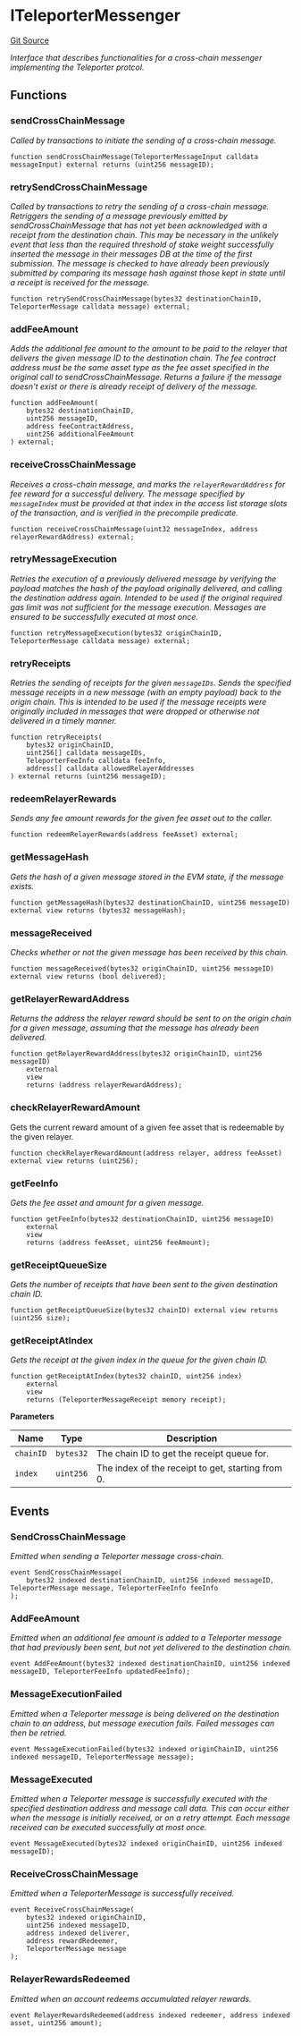 # ITeleporterMessenger
[Git Source](https://github.com/ava-labs/teleporter/blob/cadc1420fd95195b094eea855b7496cc71b5be2a/src/Teleporter/ITeleporterMessenger.sol)

*Interface that describes functionalities for a cross-chain messenger implementing the Teleporter protcol.*


## Functions
### sendCrossChainMessage

*Called by transactions to initiate the sending of a cross-chain message.*


```solidity
function sendCrossChainMessage(TeleporterMessageInput calldata messageInput) external returns (uint256 messageID);
```

### retrySendCrossChainMessage

*Called by transactions to retry the sending of a cross-chain message.
Retriggers the sending of a message previously emitted by sendCrossChainMessage that has not yet been acknowledged
with a receipt from the destination chain. This may be necessary in the unlikely event that less than the required
threshold of stake weight successfully inserted the message in their messages DB at the time of the first submission.
The message is checked to have already been previously submitted by comparing its message hash against those kept in
state until a receipt is received for the message.*


```solidity
function retrySendCrossChainMessage(bytes32 destinationChainID, TeleporterMessage calldata message) external;
```

### addFeeAmount

*Adds the additional fee amount to the amount to be paid to the relayer that delivers
the given message ID to the destination chain.
The fee contract address must be the same asset type as the fee asset specified in the original
call to sendCrossChainMessage. Returns a failure if the message doesn't exist or there is already
receipt of delivery of the message.*


```solidity
function addFeeAmount(
    bytes32 destinationChainID,
    uint256 messageID,
    address feeContractAddress,
    uint256 additionalFeeAmount
) external;
```

### receiveCrossChainMessage

*Receives a cross-chain message, and marks the `relayerRewardAddress` for fee reward for a successful delivery.
The message specified by `messageIndex` must be provided at that index in the access list storage slots of the transaction,
and is verified in the precompile predicate.*


```solidity
function receiveCrossChainMessage(uint32 messageIndex, address relayerRewardAddress) external;
```

### retryMessageExecution

*Retries the execution of a previously delivered message by verifying the payload matches
the hash of the payload originally delivered, and calling the destination address again.
Intended to be used if the original required gas limit was not sufficient for the message
execution. Messages are ensured to be successfully executed at most once.*


```solidity
function retryMessageExecution(bytes32 originChainID, TeleporterMessage calldata message) external;
```

### retryReceipts

*Retries the sending of receipts for the given `messageIDs`.
Sends the specified message receipts in a new message (with an empty payload) back to the origin chain.
This is intended to be used if the message receipts were originally included in messages that were dropped
or otherwise not delivered in a timely manner.*


```solidity
function retryReceipts(
    bytes32 originChainID,
    uint256[] calldata messageIDs,
    TeleporterFeeInfo calldata feeInfo,
    address[] calldata allowedRelayerAddresses
) external returns (uint256 messageID);
```

### redeemRelayerRewards

*Sends any fee amount rewards for the given fee asset out to the caller.*


```solidity
function redeemRelayerRewards(address feeAsset) external;
```

### getMessageHash

*Gets the hash of a given message stored in the EVM state, if the message exists.*


```solidity
function getMessageHash(bytes32 destinationChainID, uint256 messageID) external view returns (bytes32 messageHash);
```

### messageReceived

*Checks whether or not the given message has been received by this chain.*


```solidity
function messageReceived(bytes32 originChainID, uint256 messageID) external view returns (bool delivered);
```

### getRelayerRewardAddress

*Returns the address the relayer reward should be sent to on the origin chain
for a given message, assuming that the message has already been delivered.*


```solidity
function getRelayerRewardAddress(bytes32 originChainID, uint256 messageID)
    external
    view
    returns (address relayerRewardAddress);
```

### checkRelayerRewardAmount

Gets the current reward amount of a given fee asset that is redeemable by the given relayer.


```solidity
function checkRelayerRewardAmount(address relayer, address feeAsset) external view returns (uint256);
```

### getFeeInfo

*Gets the fee asset and amount for a given message.*


```solidity
function getFeeInfo(bytes32 destinationChainID, uint256 messageID)
    external
    view
    returns (address feeAsset, uint256 feeAmount);
```

### getReceiptQueueSize

*Gets the number of receipts that have been sent to the given destination chain ID.*


```solidity
function getReceiptQueueSize(bytes32 chainID) external view returns (uint256 size);
```

### getReceiptAtIndex

*Gets the receipt at the given index in the queue for the given chain ID.*


```solidity
function getReceiptAtIndex(bytes32 chainID, uint256 index)
    external
    view
    returns (TeleporterMessageReceipt memory receipt);
```
**Parameters**

|Name|Type|Description|
|----|----|-----------|
|`chainID`|`bytes32`|The chain ID to get the receipt queue for.|
|`index`|`uint256`|The index of the receipt to get, starting from 0.|


## Events
### SendCrossChainMessage
*Emitted when sending a Teleporter message cross-chain.*


```solidity
event SendCrossChainMessage(
    bytes32 indexed destinationChainID, uint256 indexed messageID, TeleporterMessage message, TeleporterFeeInfo feeInfo
);
```

### AddFeeAmount
*Emitted when an additional fee amount is added to a Teleporter message that had previously
been sent, but not yet delivered to the destination chain.*


```solidity
event AddFeeAmount(bytes32 indexed destinationChainID, uint256 indexed messageID, TeleporterFeeInfo updatedFeeInfo);
```

### MessageExecutionFailed
*Emitted when a Teleporter message is being delivered on the destination chain to an address,
but message execution fails. Failed messages can then be retried.*


```solidity
event MessageExecutionFailed(bytes32 indexed originChainID, uint256 indexed messageID, TeleporterMessage message);
```

### MessageExecuted
*Emitted when a Teleporter message is successfully executed with the
specified destination address and message call data. This can occur either when
the message is initially received, or on a retry attempt.
Each message received can be executed successfully at most once.*


```solidity
event MessageExecuted(bytes32 indexed originChainID, uint256 indexed messageID);
```

### ReceiveCrossChainMessage
*Emitted when a TeleporterMessage is successfully received.*


```solidity
event ReceiveCrossChainMessage(
    bytes32 indexed originChainID,
    uint256 indexed messageID,
    address indexed deliverer,
    address rewardRedeemer,
    TeleporterMessage message
);
```

### RelayerRewardsRedeemed
*Emitted when an account redeems accumulated relayer rewards.*


```solidity
event RelayerRewardsRedeemed(address indexed redeemer, address indexed asset, uint256 amount);
```

